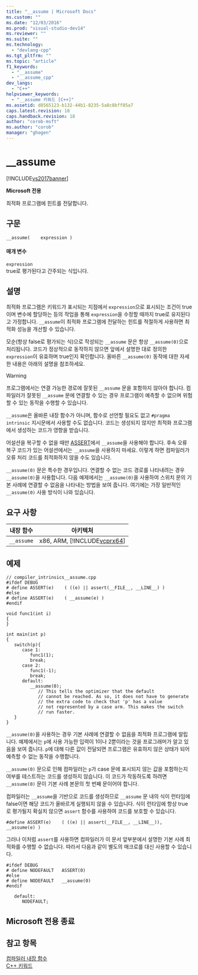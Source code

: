 ```yaml
---
title: "__assume | Microsoft Docs"
ms.custom: ""
ms.date: "12/03/2016"
ms.prod: "visual-studio-dev14"
ms.reviewer: ""
ms.suite: ""
ms.technology: 
  - "devlang-cpp"
ms.tgt_pltfrm: ""
ms.topic: "article"
f1_keywords: 
  - "__assume"
  - "__assume_cpp"
dev_langs: 
  - "C++"
helpviewer_keywords: 
  - "__assume 키워드 [C++]"
ms.assetid: d8565123-b132-44b1-8235-5a8c8bff85a7
caps.latest.revision: 18
caps.handback.revision: 18
author: "corob-msft"
ms.author: "corob"
manager: "ghogen"
---
```

# __assume
[!INCLUDE[vs2017banner](../assembler/inline/includes/vs2017banner.md)]

**Microsoft 전용**  
  
 최적화 프로그램에 힌트를 전달합니다.  
  
## 구문  
  
```  
__assume(    expression )  
```  
  
#### 매개 변수  
 `expression`  
 true로 평가된다고 간주되는 식입니다.  
  
## 설명  
 최적화 프로그램은 키워드가 표시되는 지점에서 `expression`으로 표시되는 조건이 true이며 변수에 할당하는 등의 작업을 통해 `expression`을 수정할 때까지 true로 유지된다고 가정합니다.  `__assume`이 최적화 프로그램에 전달하는 힌트를 적절하게 사용하면 최적화 성능을 개선할 수 있습니다.  
  
 모순\(항상 false로 평가되는 식\)으로 작성되는 `__assume` 문은 항상 `__assume(0)`으로 처리됩니다.  코드가 정상적으로 동작하지 않으면 앞에서 설명한 대로 정의한 `expression`이 유효하며 true인지 확인합니다.  올바른 `__assume(0)` 동작에 대한 자세한 내용은 아래의 설명을 참조하세요.  
  
> [!WARNING]
>  프로그램에서는 연결 가능한 경로에 잘못된 `__assume` 문을 포함하지 않아야 합니다.  컴파일러가 잘못된 `__assume` 문에 연결할 수 있는 경우 프로그램이 예측할 수 없으며 위험할 수 있는 동작을 수행할 수 있습니다.  
  
 `__assume`은 올바른 내장 함수가 아니며,  함수로 선언할 필요도 없고 `#pragma intrinsic` 지시문에서 사용할 수도 없습니다.  코드는 생성되지 않지만 최적화 프로그램에서 생성하는 코드가 영향을 받습니다.  
  
 어설션을 복구할 수 없을 때만 [ASSERT](../c-runtime-library/reference/assert-asserte-assert-expr-macros.md)에서 `__assume`을 사용해야 합니다.  후속 오류 복구 코드가 있는 어설션에서는 `__assume`을 사용하지 마세요. 이렇게 하면 컴파일러가 오류 처리 코드를 최적화하지 않을 수도 있습니다.  
  
 `__assume(0)` 문은 특수한 경우입니다.  연결할 수 없는 코드 경로를 나타내려는 경우 `__assume(0)`을 사용합니다.  다음 예제에서는 `__assume(0)`을 사용하여 스위치 문의 기본 사례에 연결할 수 없음을 나타내는 방법을 보여 줍니다.  여기에는 가장 일반적인 `__assume(0)` 사용 방식이 나와 있습니다.  
  
## 요구 사항  
  
|내장 함수|아키텍처|  
|-----------|----------|  
|`__assume`|x86, ARM, [!INCLUDE[vcprx64](../assembler/inline/includes/vcprx64_md.md)]|  
  
## 예제  
  
```  
// compiler_intrinsics__assume.cpp  
#ifdef DEBUG  
# define ASSERT(e)    ( ((e) || assert(__FILE__, __LINE__) )  
#else  
# define ASSERT(e)    ( __assume(e) )  
#endif  
  
void func1(int i)  
{  
}  
  
int main(int p)  
{  
   switch(p){  
      case 1:  
         func1(1);  
         break;  
      case 2:  
         func1(-1);  
         break;  
      default:  
         __assume(0);  
            // This tells the optimizer that the default  
            // cannot be reached. As so, it does not have to generate  
            // the extra code to check that 'p' has a value   
            // not represented by a case arm. This makes the switch   
            // run faster.  
   }  
}  
```  
  
 `__assume(0)`을 사용하는 경우 기본 사례에 연결할 수 없음을 최적화 프로그램에 알립니다.  예제에서는 `p`에 사용 가능한 입력이 1이나 2뿐이라는 것을 프로그래머가 알고 있음을 보여 줍니다.  `p`에 대해 다른 값이 전달되면 프로그램은 유효하지 않은 상태가 되어 예측할 수 없는 동작을 수행합니다.  
  
 `__assume(0)` 문으로 인해 컴파일러는 `p`가 case 문에 표시되지 않는 값을 포함하는지 여부를 테스트하는 코드를 생성하지 않습니다.  이 코드가 작동하도록 하려면 `__assume(0)` 문이 기본 사례 본문의 첫 번째 문이어야 합니다.  
  
 컴파일러는 `__assume`을 기반으로 코드를 생성하므로 `__assume` 문 내의 식이 런타임에 false이면 해당 코드가 올바르게 실행되지 않을 수 있습니다.  식이 런타임에 항상 true로 평가될지 확실치 않으면 `assert` 함수를 사용하여 코드를 보호할 수 있습니다.  
  
```  
#define ASSERT(e)    ( ((e) || assert(__FILE__, __LINE__)), __assume(e) )  
```  
  
 그러나 이처럼 `assert`를 사용하면 컴파일러가 이 문서 앞부분에서 설명한 기본 사례 최적화를 수행할 수 없습니다.  따라서 다음과 같이 별도의 매크로를 대신 사용할 수 있습니다.  
  
```  
#ifdef DEBUG  
# define NODEFAULT   ASSERT(0)  
#else  
# define NODEFAULT   __assume(0)  
#endif  
  
   default:  
      NODEFAULT;  
```  
  
## Microsoft 전용 종료  
  
## 참고 항목  
 [컴파일러 내장 함수](../intrinsics/compiler-intrinsics.md)   
 [C\+\+ 키워드](../cpp/keywords-cpp.md)